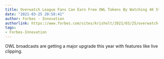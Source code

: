 ```yaml
---
title: Overwatch League Fans Can Earn Free OWL Tokens By Watching 4K Streams On YouTube
date: "2021-03-25 20:58:41"
author: Forbes - Innovation
authorlink: https://www.forbes.com/sites/krisholt/2021/03/25/overwatch-league-fans-can-earn-free-owl-tokens-by-watching-4k-streams-on-youtube/
tags:
- Forbes-Innovation
---
```

OWL broadcasts are getting a major upgrade this year with features like live clipping.
